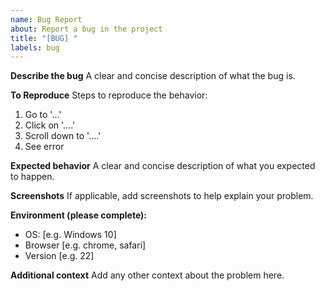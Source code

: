 ```yaml
---
name: Bug Report
about: Report a bug in the project
title: "[BUG] "
labels: bug
---
```


**Describe the bug**
A clear and concise description of what the bug is.

**To Reproduce**
Steps to reproduce the behavior:

1. Go to '...'
2. Click on '....'
3. Scroll down to '....'
4. See error

**Expected behavior**
A clear and concise description of what you expected to happen.

**Screenshots**
If applicable, add screenshots to help explain your problem.

**Environment (please complete):**

- OS: [e.g. Windows 10]
- Browser [e.g. chrome, safari]
- Version [e.g. 22]

**Additional context**
Add any other context about the problem here.
